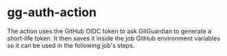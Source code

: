 # gg-auth-action
The action uses the GitHub OIDC token to ask GitGuardian to generate a short-life token. It then saves it inside the job GitHub environment variables so it can be used in the following job's steps.
